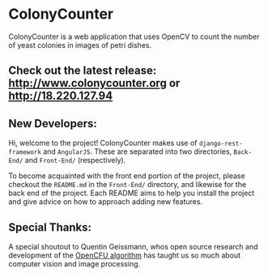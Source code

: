 # ColonyCounter

ColonyCounter is a web application that uses OpenCV to count the number of yeast colonies in images of petri dishes.

## Check out the latest release: http://www.colonycounter.org or http://18.220.127.94

## New Developers:

Hi, welcome to the project! ColonyCounter makes use of `django-rest-framework` and `AngularJS`. These are separated into two directories,  `Back-End/` and `Front-End/` (respectively). 

To become acquainted with the front end portion of the project, please checkout the `README.md` in the `Front-End/` directory, and likewise for the back end of the project. Each README aims to help you install the project and give advice on how to approach adding new features.

## Special Thanks:

A special shoutout to Quentin Geissmann, whos open source research and development of the [OpenCFU algorithm](http://journals.plos.org/plosone/article?id=10.1371/journal.pone.0054072) has taught us so much about computer vision and image processing.  
